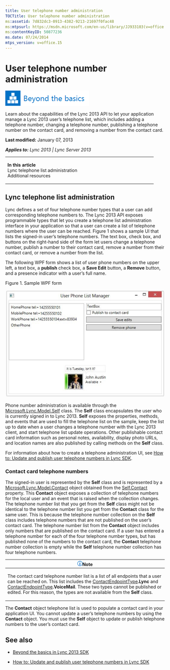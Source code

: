 ```yaml
---
title: User telephone number administration
TOCTitle: User telephone number administration
ms:assetid: 7d832dc3-0913-4382-9213-21697f0fac48
ms:mtpsurl: https://msdn.microsoft.com/en-us/library/JJ933103(v=office.15)
ms:contentKeyID: 50877236
ms.date: 07/24/2014
mtps_version: v=office.15
---
```


# User telephone number administration

![Beyond the basics topic](images/JJ937254.mod_icon_beyondbasics_long(Office.15).png "Beyond the basics topic")

Learn about the capabilities of the Lync 2013 API to let your application manage a Lync 2013 user’s telephone list, which includes adding a telephone number, changing a telephone number, publishing a telephone number on the contact card, and removing a number from the contact card.

**Last modified:** January 07, 2013

***Applies to:** Lync 2013 | Lync Server 2013*

<table>
<colgroup>
<col style="width: 50%" />
<col style="width: 50%" />
</colgroup>
<tbody>
<tr class="odd">
<td><p><strong>In this article</strong><br />
Lync telephone list administration<br />
Additional resources</p></td>
<td><p></p></td>
</tr>
</tbody>
</table>

## Lync telephone list administration

Lync defines a set of four telephone number types that a user can add corresponding telephone numbers to. The Lync 2013 API exposes programmable types that let you create a telephone list administration interface in your application so that a user can create a list of telephone numbers where the user can be reached. Figure 1 shows a sample UI that lists the signed-in user’s telephone numbers. The text box, check box, and buttons on the right-hand side of the form let users change a telephone number, publish a number to their contact card, remove a number from their contact card, or remove a number from the list.

The following WPF form shows a list of user phone numbers on the upper left, a text box, a **publish** check box, a **Save Edit** button, a **Remove** button, and a presence indicator with a user’s full name.

Figure 1. Sample WPF form

  
![Screen shot of a phone manager sample](images/JJ933103.LyncClientSDK_UserPhoneNumberManagement(Office.15).jpg "Screen shot of a phone manager sample")

Phone number administration is available through the [Microsoft.Lync.Model.Self](https://msdn.microsoft.com/en-us/library/jj277683\(v=office.15\)) class. The **Self** class encapsulates the user who is currently signed in to Lync 2013. **Self** exposes the properties, methods, and events that are used to fill the telephone list on the sample, keep the list up to date when a user changes a telephone number with the Lync 2013 client, and start telephone list update operations. Other publishable contact card information such as personal notes, availability, display photo URLs, and location names are also published by calling methods on the **Self** class.

For information about how to create a telephone administration UI, see [How to: Update and publish user telephone numbers in Lync SDK](how-to-update-and-publish-user-telephone-numbers-in-lync-sdk.md).

### Contact card telephone numbers

The signed-in user is represented by the **Self** class and is represented by a [Microsoft.Lync.Model.Contact](https://msdn.microsoft.com/en-us/library/jj266463\(v=office.15\)) object obtained from the [Self.Contact](https://msdn.microsoft.com/en-us/library/jj275949\(v=office.15\)) property. This **Contact** object exposes a collection of telephone numbers for the local user and an event that is raised when the collection changes. The telephone number list that you get from the **Self** class might not be identical to the telephone number list you get from the **Contact** class for the same user. This is because the telephone number collection on the **Self** class includes telephone numbers that are not published on the user’s contact card. The telephone number list from the **Contact** object includes only numbers that are published on the contact card. If a user has entered a telephone number for each of the four telephone number types, but has published none of the numbers to the contact card, the **Contact** telephone number collection is empty while the **Self** telephone number collection has four telephone numbers.

<table>
<colgroup>
<col style="width: 100%" />
</colgroup>
<thead>
<tr class="header">
<th><img src="images/JJ933112.alert_note(Office.15).gif" title="Note" alt="Note" /><strong>Note</strong></th>
</tr>
</thead>
<tbody>
<tr class="odd">
<td><p>The contact card telephone number list is a list of all endpoints that a user can be reached on. This list includes the <a href="https://msdn.microsoft.com/en-us/library/jj275544(v=office.15)">ContactEndpointType</a><strong>.Lync</strong> and <a href="https://msdn.microsoft.com/en-us/library/jj275544(v=office.15)">ContactEndpointType</a><strong>.VoiceMail</strong>. These two types cannot be published or edited. For this reason, the types are not available from the <strong>Self</strong> class.</p></td>
</tr>
</tbody>
</table>

The **Contact** object telephone list is used to populate a contact card in your application UI. You cannot update a user’s telephone numbers by using the **Contact** object. You must use the **Self** object to update or publish telephone numbers to the user’s contact card.

## See also

  - [Beyond the basics in Lync 2013 SDK](beyond-the-basics-in-lync-2013-sdk.md)

  - [How to: Update and publish user telephone numbers in Lync SDK](how-to-update-and-publish-user-telephone-numbers-in-lync-sdk.md)

